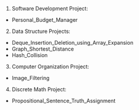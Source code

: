 1. Software Development Project:
- Personal_Budget_Manager

2. Data Structure Projects:
- Deque_Insertion_Deletion_using_Array_Expansion
- Graph_Shortest_Distance
- Hash_Collision

3. Computer Organization Project:
- Image_Filtering

4. Discrete Math Project:
- Propositional_Sentence_Truth_Assignment
